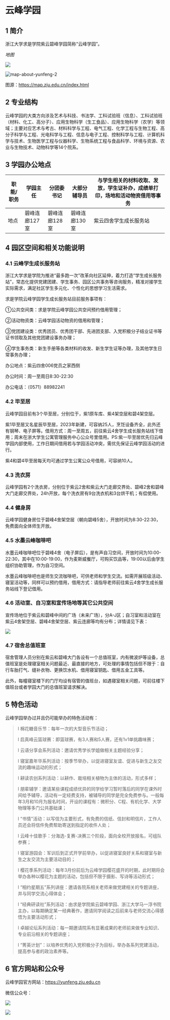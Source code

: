 # 云峰学园

## 1 简介

浙江大学求是学院紫云碧峰学园简称“云峰学园”。

*地图*

![](../assets/yunfeng/map-about-yunfeng-1.webp)

![map-about-yunfeng-2](../assets/yunfeng/map-about-yunfeng-2.webp)

图源：https://map.zju.edu.cn/index.html

## 2 专业结构

云峰学园的大类方向涉及艺术与科技、书法学、工科试验班（信息）、工科试验班（材料、化工、高分子）、应用生物科学（生工食品）、应用生物科学（农学）等领域；主要对应艺术与考古、材料科学与工程、电气工程、化学工程与生物工程、高分子科学与工程、光电科学与工程、信息与电子工程、控制科学与工程、计算机科学与技术、生物医学工程与仪器科学、生物系统工程与食品科学、环境与资源、农业与生物技术、动物科学等14个院系。

 

## 3 学园办公地点

| 职能/职务 | 学园主任      | 分团委书记    | 大部分辅导员  | 与学生相关的材料收取、发放，学生证补办，成绩单打印，场地和活动物资借用等事务 |
| --------- | ------------- | ------------- | ------------- | ------------------------------------------------------------ |
| 地点      | 碧峰连廊127室 | 碧峰连廊128室 | 碧峰连廊130室 | 紫云四舍学生成长服务站                                       |

 

## 4 园区空间和相关功能说明

### 4.1 云峰学生成长服务站

浙江大学求是学院为推进“最多跑一次”改革向社区延伸，着力打造“学生成长服务站”，常态化提供党建团建、学生事务、园区公共事务等咨询服务，精准对接学生实际需求，满足社区学生多元化、个性化的思想学习生活需求。

求是学院云峰学园学生成长服务站目前服务事项有：

①公共空间类：求是学院云峰学园公共空间预约借用管理；

②活动物资类：云峰学园活动物资的借用和管理；

③党团建设类：优秀团员、优秀团干部、先进团支部、入党积极分子结业证书等证书领取及其他党团建设事务办理；

④学生事务类：新生手册等各类材料的收发、新生学生证等办理，及其他学生日常事务办理；

办公地点：紫云四舍006党员之家西侧

办公时间：周一至周日8:30-22:30

办公电话：（0571）88982241

### 4.2 毕至居

云峰学园目前有3个毕至居，分别位于，紫1原车库、紫4架空层和碧4架空层。

紫1毕至居又名星辰毕至居，2023年新建，可容纳25人，烹饪设备齐全，此外还有钢琴、电子屏等。借用方式：周一至周五，前往紫云4舍学生成长服务站线下借用；周末在浙大学生公寓管理服务中心公众号里借用。PS:紫一毕至居优先归云峰学园内部使用，工作日期间借用若与学园活动冲突，需优先保证云峰学园活动的进行。

紫4和碧4毕至居每天均可通过学生公寓公众号借用，可容纳10人。

### 4.3 洗衣房

云峰学园有2个洗衣房，分别位于紫云2舍和紫云大门走廊交界处、碧峰2舍和碧峰大门走廊交界处，24h开放，每个洗衣房有9台洗衣机和3台烘干机；有偿使用。

### 4.4 健身房

云峰学园健身房位于碧峰4舍架空层（朝向碧峰5舍），开放时间为8:30-22:30，免费面向全体师生开放。

### 4.5 水墨云峰咖啡吧

水墨云峰咖啡吧位于碧峰4舍（电子屏后），是有声自习空间，开放时间为10:00-22:30，其中在10:00-19:00，作为麦斯威餐厅，可购买饮品等，19:00以后由学生组织协助管理，作为自习空间。

水墨云峰咖啡吧也是师生交流咖啡吧，可供老师和学生交流。如需开展班级活动、寝室活动等，同样可以预约借用，借用方式：请指导老师前往紫云4舍学生成长服务站线下登记借用。

### 4.6 活动室、自习室和宣传场地等其它公共空间

宣传场地位于紫云和碧峰中间的广场（未来广场），分A-J区；自习室和活动室在紫云4舍架空层、碧峰4舍架空层、紫云连廊等均有分布；详情请见下表：

![](../assets/yunfeng/zone-in-yunfeng.webp)

### 4.7 宿舍总值班室

宿舍管理人员分别在紫云和碧峰大门各设有一个总值班室，内有微波炉等设备，总值班室是处理寝室相关问题最近、最直接的地方，可处理的事情包括但不限于：自行车胎打气、缝补衣物、更换饮水机、借用寝室钥匙、借用五金工具等。

此外，每幢寝室楼下的门厅均设有宿管的值班台，如遇寝室相关问题，可前往楼下值班台或者学园大门的总值班室请求解决。

 

## 5 特色活动

云峰学园举办过并且仍可能举办的特色活动有：

> l 棉花糖音乐节：每年一次的大型音乐节活动；
>
> l 启真峰云篮球赛：即篮球赛，有3人赛和5人赛，还有1v1单挑趣味赛；
>
> l 云语分享会系列活动：邀请优秀学长学姐做相关主题经验分享；
>
> l 寝室嘉年华系列活动：按季节举办，以促进寝室友谊、促进与新生之友交流的趣味运动的形式；
>
> l 耕读农创系列活动：以耕作、栽培相关植物为主体的活动，形式多样；
>
> l 朋辈辅学：邀请某些课程成绩优异的同学给学习暂时落后的同学在课外时间给予辅导，活动有一定经费支持，被辅导的同学是完全免费参与。一般每年3月和10月为报名时间，开设的课程有：微积分、C程、有机化学、大学物理等多门公共基础课；
>
> l “书情”活动：以写信为主要形式，有免费的信纸、信封和明信片，工作人员还会将信件免费帮助寄送到指定的收件人处；
>
> l 云峰十佳歌手：分海选-复赛-决赛三个阶段，面向全校开放报名，可组队参赛；
>
> l 寝室游园会：军训后到正式开学前举办，以促进寝室良好关系和寝室与新生之友交流为主要活动目的；
>
> l 樱花季系列活动：每年3月份前后为云峰学园樱花盛开的时期，此时期将会举办各种以樱花为主题的活动，包括但不限于摄影、写诗等活动形式；
>
> l “相约星期五”系列讲座：邀请各院系相关老师来做党建相关的专题讲座，并与同学交流心得体会；
>
> l “经典研读社”系列活动：由求是学院紫云碧峰学园、浙江大学马一浮书院主办，以每期确定某一经典著作，邀请同学阅读之后前来与老师交流心得感悟为主要活动形式；
>
> l 卓越论坛系列活动：每一期邀请院系有显著成果的老师前来做专业知识、专业前沿相关的专题讲座；
>
> l “菁英计划”：以培养优秀的入党积极分子为目标，举办各系列党建活动，提高参与者的政治素养等。
>



## 6 官方网站和公众号

云峰学园官方网站：https://yunfeng.zju.edu.cn

微信公众号：

![](../assets/yunfeng/zjuyfwxnn.webp)

![](../assets/yunfeng/zjuyfsu.webp)

